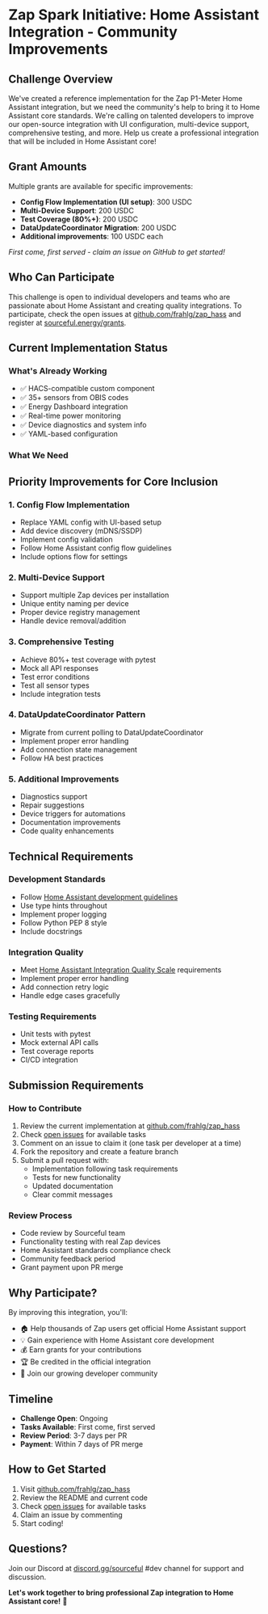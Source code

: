 # Zap Spark Initiative: Home Assistant Integration - Community Improvements

## Challenge Overview

We've created a reference implementation for the Zap P1-Meter Home Assistant integration, but we need the community's help to bring it to Home Assistant core standards. We're calling on talented developers to improve our open-source integration with UI configuration, multi-device support, comprehensive testing, and more. Help us create a professional integration that will be included in Home Assistant core!

## Grant Amounts

Multiple grants are available for specific improvements:
- **Config Flow Implementation (UI setup)**: 300 USDC
- **Multi-Device Support**: 200 USDC
- **Test Coverage (80%+)**: 200 USDC
- **DataUpdateCoordinator Migration**: 200 USDC
- **Additional improvements**: 100 USDC each

*First come, first served - claim an issue on GitHub to get started!*

## Who Can Participate

This challenge is open to individual developers and teams who are passionate about Home Assistant and creating quality integrations. To participate, check the open issues at [github.com/frahlg/zap_hass](https://github.com/frahlg/zap_hass) and register at [sourceful.energy/grants](https://sourceful.energy/grants).

## Current Implementation Status

### What's Already Working
- ✅ HACS-compatible custom component
- ✅ 35+ sensors from OBIS codes
- ✅ Energy Dashboard integration
- ✅ Real-time power monitoring
- ✅ Device diagnostics and system info
- ✅ YAML-based configuration

### What We Need

## Priority Improvements for Core Inclusion

### 1. Config Flow Implementation
- Replace YAML config with UI-based setup
- Add device discovery (mDNS/SSDP)
- Implement config validation
- Follow Home Assistant config flow guidelines
- Include options flow for settings

### 2. Multi-Device Support
- Support multiple Zap devices per installation
- Unique entity naming per device
- Proper device registry management
- Handle device removal/addition

### 3. Comprehensive Testing
- Achieve 80%+ test coverage with pytest
- Mock all API responses
- Test error conditions
- Test all sensor types
- Include integration tests

### 4. DataUpdateCoordinator Pattern
- Migrate from current polling to DataUpdateCoordinator
- Implement proper error handling
- Add connection state management
- Follow HA best practices

### 5. Additional Improvements
- Diagnostics support
- Repair suggestions
- Device triggers for automations
- Documentation improvements
- Code quality enhancements

## Technical Requirements

### Development Standards
- Follow [Home Assistant development guidelines](https://developers.home-assistant.io/docs/development_index)
- Use type hints throughout
- Implement proper logging
- Follow Python PEP 8 style
- Include docstrings

### Integration Quality
- Meet [Home Assistant Integration Quality Scale](https://developers.home-assistant.io/docs/integration_quality_scale_index) requirements
- Implement proper error handling
- Add connection retry logic
- Handle edge cases gracefully

### Testing Requirements
- Unit tests with pytest
- Mock external API calls
- Test coverage reports
- CI/CD integration

## Submission Requirements

### How to Contribute

1. Review the current implementation at [github.com/frahlg/zap_hass](https://github.com/frahlg/zap_hass)
2. Check [open issues](https://github.com/frahlg/zap_hass/issues) for available tasks
3. Comment on an issue to claim it (one task per developer at a time)
4. Fork the repository and create a feature branch
5. Submit a pull request with:
   - Implementation following task requirements
   - Tests for new functionality
   - Updated documentation
   - Clear commit messages

### Review Process
- Code review by Sourceful team
- Functionality testing with real Zap devices
- Home Assistant standards compliance check
- Community feedback period
- Grant payment upon PR merge

## Why Participate?

By improving this integration, you'll:
- 🏠 Help thousands of Zap users get official Home Assistant support
- 💡 Gain experience with Home Assistant core development
- 💰 Earn grants for your contributions
- 🏆 Be credited in the official integration
- 🤝 Join our growing developer community

## Timeline

- **Challenge Open**: Ongoing
- **Tasks Available**: First come, first served
- **Review Period**: 3-7 days per PR
- **Payment**: Within 7 days of PR merge

## How to Get Started

1. Visit [github.com/frahlg/zap_hass](https://github.com/frahlg/zap_hass)
2. Review the README and current code
3. Check [open issues](https://github.com/frahlg/zap_hass/issues) for available tasks
4. Claim an issue by commenting
5. Start coding!

## Questions?

Join our Discord at [discord.gg/sourceful](https://discord.gg/sourceful) #dev channel for support and discussion.

**Let's work together to bring professional Zap integration to Home Assistant core!** 🚀
